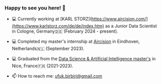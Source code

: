 ### Happy to see you here! 👋

- :computer: Currently working at [KARL STORZ](https://www.aircision.com/](https://www.karlstorz.com/de/de/index.htm) as a Junior Data Scientist in Cologne, Germany🇩🇪 (February 2024 - present).
- :computer: Completed my master's internship at [Aircision](https://www.aircision.com/) in Eindhoven, Netherlands🇳🇱 (September 2023).
- :computer: Graduated from the [Data Science & Artificial Intelligence master's](https://univ-cotedazur.eu/msc/msc-data-science-and-artificial-intelligence) in Nice, France🇫🇷 (2021-2023).


- 📫 How to reach me: 
  ufuk.birbiri@gmail.com


<!--
**CemBirbiri/CemBirbiri** is a ✨ _special_ ✨ repository because its `README.md` (this file) appears on your GitHub profile.


- :computer: I’m currently studying the 2nd year of Data Science & Artificial Intelligence master's in Nice, France


- 📫 How to reach me: 
uccbirbiri@gmail.com,
ufuk-cem.birbiri@etu.univ-cotedazur.fr

-->
